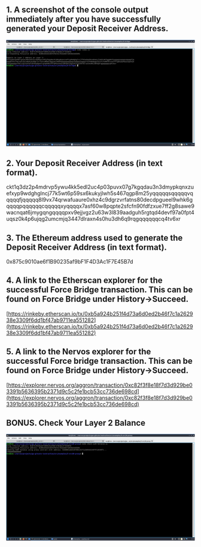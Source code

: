 ## 1. A screenshot of the console output immediately after you have successfully generated your Deposit Receiver Address.
![address.png](./address.png)
## 2. Your Deposit Receiver Address (in text format).
ckt1q3dz2p4mdrvp5ywu4kk5edl2uc4p03puvx07g7kgqdau3n3dmypkqnxzuefxyp9wdghglncj77k5wt6p59sx6kukyjlwh5s467qgp8m25yqqqqqsqqqqqvqqqqqfjqqqqq8l9vx74qrwafuaure0xhz4c9dgrzvrfatns80decdpgueel9whk6gqqqqpqqqqqqcqqqqqxyqqqqx7asf60w8pqpte2sfcfn90fdfzxue7ff2g8sawe9wacnqat6jmygqngqqqqpxv9ejjvgz2u63w3l839aadguh5rgtqd4devf97a0fpt4uqsz0k4p6ujqg2umcmjq3447dlraxn4s0hu3dh6q9rqgqqqqqqcq4tv6xr
## 3. The Ethereum address used to generate the Deposit Receiver Address (in text format).
0x875c9010ae6f1B90235af9bF1F4D3Ac1F7E45B7d
## 4. A link to the Etherscan explorer for the successful Force Bridge transaction. This can be found on Force Bridge under History→Succeed.
[https://rinkeby.etherscan.io/tx/0xb5a924b251f4d73a6d0ed2b46f7c1a262938e3309f6dd1bf47ab9711ea551282](https://rinkeby.etherscan.io/tx/0xb5a924b251f4d73a6d0ed2b46f7c1a262938e3309f6dd1bf47ab9711ea551282)
## 5. A link to the Nervos explorer for the successful Force bridge transaction. This can be found on Force Bridge under History→Succeed.
[https://explorer.nervos.org/aggron/transaction/0xc82f3f8e18f7d3d929be03391b5636395b2371d9c5c2fe1bcb53cc736de698cd](https://explorer.nervos.org/aggron/transaction/0xc82f3f8e18f7d3d929be03391b5636395b2371d9c5c2fe1bcb53cc736de698cd)
## BONUS. Check Your Layer 2 Balance
![bonus.png](./bonus.png)
